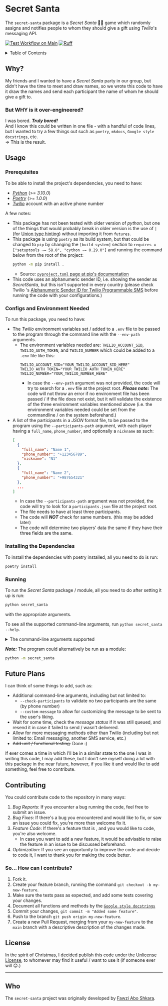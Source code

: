 # Secret Santa

The `secret-santa` package is a _Secret Santa_ 🎅🎄 game which randomly assigns and notifies people to whom they should give a gift using _Twilio_'s messaging API.

[![Test Workflow on Main](https://github.com/FawziAS/secret-santa/actions/workflows/test.yml/badge.svg?branch=main)](https://github.com/FawziAS/secret-santa/actions/workflows/test.yml)
[![Ruff](https://img.shields.io/endpoint?url=https://raw.githubusercontent.com/astral-sh/ruff/main/assets/badge/format.json)](https://github.com/astral-sh/ruff)

<details>
  <summary>Table of Contents</summary>

- [Secret Santa](#secret-santa)
  - [Why?](#why)
    - [But WHY is it over-engineered?](#but-why-is-it-over-engineered)
  - [Usage](#usage)
    - [Prerequisites](#prerequisites)
    - [Configs and Environment Needed](#configs-and-environment-needed)
    - [Installing the Dependencies](#installing-the-dependencies)
    - [Running](#running)
  - [Future Plans](#future-plans)
  - [Contributing](#contributing)
    - [So... How can I contribute?](#so-how-can-i-contribute)
  - [License](#license)
  - [Who](#who)
</details>

## Why?

My friends and I wanted to have a _Secret Santa_ party in our group, but didn't have the time to meet and draw names, so we wrote this code to have it draw the names and send each participant the name of whom he should give a gift to.

### But WHY is it over-engineered?

I was bored. **_Truly bored!_**  
And I know this could be written in one file - with a handful of code lines, but I wanted to try a few things out such as `poetry`, `mkdocs`, `Google style docstrings`, etc.  
=> This is the result.

## Usage

### Prerequisites

To be able to install the project's dependencies, you need to have:

* [_Python_](https://www.python.org/) (>= _3.10.0_)
* [_Poetry_](https://python-poetry.org/) (>= _1.0.0_)
* [_Twilio_](https://www.twilio.com/) account with an active phone number

A few notes:
* This package has not been tested with older version of _python_, but one of the things that would probably break in older version is the use of `|` (for [Union type hinting](https://python.org/dev/peps/pep-0604/)) without importing it from `futures`.
* This package is using `poetry` as its build system, but that could be changed to `pip` by changing the `[build-system]` section to `requires = ["setuptools ~= 58.0", "cython ~= 0.29.0"]` and running the command below from the root of the project:
  ```bash
  python -m pip install .
  ```
  * Source: [`pyproject.toml` page at pip's documentation](https://pip.pypa.io/en/stable/reference/build-system/pyproject-toml/)
* This code uses an alphanumeric sender ID, i.e. showing the sender as _SecretSanta_, but this isn't supported in every country (please check Twilio 's [Alphanumeric Sender ID for Twilio Programmable SMS](https://support.twilio.com/hc/en-us/articles/223181348-Alphanumeric-Sender-ID-for-Twilio-Programmable-SMS#h_01F4SJZWGMP5RVAJ254VX63A26) before running the code with your configurations.)


### Configs and Environment Needed

To run this package, you need to have:
* The _Twilio_ environment variables set / added to a `.env` file to be passed to the program through the command line with the `--env-path` arguments.
  * The environment variables needed are: `TWILIO_ACCOUNT_SID`, `TWILIO_AUTH_TOKEN`, and `TWILIO_NUMBER` which could be added to a `.env` file like this:
    ```env
    TWILIO_ACCOUNT_SID="YOUR_TWILIO_ACCOUNT_SID_HERE"
    TWILIO_AUTH_TOKEN="YOUR_TWILIO_AUTH_TOKEN_HERE"
    TWILIO_NUMBER="YOUR_TWILIO_NUMBER_HERE"
    ```
    * In case the `--env-path` argument was not provided, the code will try to search for a `.env` file at the project root. **_Please note:_** The code will not throw an error if no environment file has been passed / if the file does not exist, but it will validate the existence of the three environment variables mentioned above (i.e. the environment variables needed could be set from the commandline / on the system beforehand.)
* A list of the participants in a _JSON_ format file, to be passed to the program using the `--participants-path` argument, with each player having a `full_name`, `phone_number`, and optionally a `nickname` as such:
  ```json
  [
    {
      "full_name": "Name 1",
      "phone_number": "+123456789",
      "nickname": "N1"
    },
    {
      "full_name": "Name 2",
      "phone_number": "+987654321"
    },
    ...
  ]
  ```
  * In case the `--participants-path` argument was not provided, the code will try to look for a `participants.json` file at the project root.
  * The file needs to have at least three participants.
  * The code will **_NOT_** check for same numbers. (this may be added later)
  * The code will determine two players' data the same if they have their three fields are the same.

### Installing the Dependencies

To install the dependencies with poetry installed, all you need to do is run:

```bash
poetry install
```

### Running

To run the _Secret Santa_ package / module, all you need to do after setting it up is run:

```bash
python secret_santa
```

with the appropriate arguments.

To see all the supported command-line arguments, run `python secret_santa --help`.

<details>
  <summary>The command-line arguments supported</summary>
  
  ```console
  ❯ python secret_santa --help
   ____                     _      ____              _
  / ___|  ___  ___ _ __ ___| |_   / ___|  __ _ _ __ | |_ __ _
  \___ \ / _ \/ __| '__/ _ \ __|  \___ \ / _` | '_ \| __/ _` |
   ___) |  __/ (__| | |  __/ |_    ___) | (_| | | | | || (_| |
  |____/ \___|\___|_|  \___|\__|  |____/ \__,_|_| |_|\__\__,_|
  
  
  usage: secret_santa [-h] [--env-path ENV_PATH] [--participants-path PARTICIPANTS_PATH] [--show-arrangement] [--dry-run] [-log {critical,error,warn,warning,info,debug}]
  
  Welcome to the Secret Santa Organizer, in which each participant gets one other participant assigned, to whom he should bring a gift!
  
  options:
    -h, --help            show this help message and exit
    --env-path ENV_PATH   path to the .env file containing the required secrets
                          If omitted - will try to load the "{project_root}/.env".
                          --> Note: No error will be raised in case --env-path is not provided and no "{project_root}/.env" exists.
    --participants-path PARTICIPANTS_PATH
                          path to the "Secret Santa" participants JSON
                          If omitted - will try to load "{project_root}/participants.json".
    --show-arrangement    show the final arrangement (participant -> receiver)
                          --> Note: The --show-arrangement is shown as logged INFO, which means setting the logger any higher will not show the arrangements as expected.
                          --> Personal Request: Please keep it fun and use this only for development-testing purposes / if you're a non-participating admin.
    --dry-run             run the program without actually sending the message
    -log {critical,error,warn,warning,info,debug}, --logging-level {critical,error,warn,warning,info,debug}
                          set the main logging level of the program loggers (Defaults to "info")
  
  Merry Christmas! and have lots of fun :)
```
</details>

**_Note:_** The program could alternatively be run as a module:

```bash
python -m secret_santa
```

## Future Plans

I can think of some things to add, such as:

* Additional command-line arguments, including but not limited to:
  * `--check-participants` to validate no two participants are the same (by phone number)
  * `--custom-message` to allow for customizing the message to be sent to the user's liking.
* Wait for some time, check the _message status_ if it was still queued, and resend it in case it failed to send / wasn't delivered.
* Allow for more messaging methods other than Twilio (including but not limited to: Email messaging, another SMS service, etc.)
* ~~Add unit / functional testing.~~ Done :)

If ever comes a time in which I'll be in a similar state to the one I was in writing this code, I may add these, but I don't see myself doing a lot with this package in the near future, however, if you like it and would like to add something, feel free to contribute.

## Contributing

You could contribute code to the repository in many ways:

1. _Bug Reports_: If you encounter a bug running the code, feel free to submit an issue.
2. _Bug Fixes_: If there's a bug you encountered and would like to fix, or saw an issue you could fix, you're more than welcome fix it.
3. _Feature Code_: If there's a feature that is , and you would like to code, you're also welcome.
    * In case you want to add a new feature, it would be advisable to raise the feature in an issue to be discussed beforehand.
4. _Optimization_: If you see an opportunity to improve the code and decide to code it, I want to thank you for making the code better.

### So... How can I contribute?

1. Fork it.
2. Create your feature branch, running the command `git checkout -b my-new-feature`.
3. Make sure the tests pass as expected, and add some tests covering your changes.
4. Document all functions and methods by the [`Google style docstrings`](https://google.github.io/styleguide/pyguide.html#38-comments-and-docstrings)
5. Commit your changes, `git commit -m "Added some feature"`.
6. Push to the branch `git push origin my-new-feature`.
7. Create a new Pull Request, merging from your `my-new-feature` to the `main` branch with a descriptive description of the changes made.

## License

In the spirit of Christmas, I decided publish this code under the [Unlicense License](./LICENSE), to whomever may find it useful / want to use it (if someone ever will 😊.)

---

## Who

The `secret-santa` project was originally developed by [Fawzi Abo Shkara](https://github.com/faboshka/).
